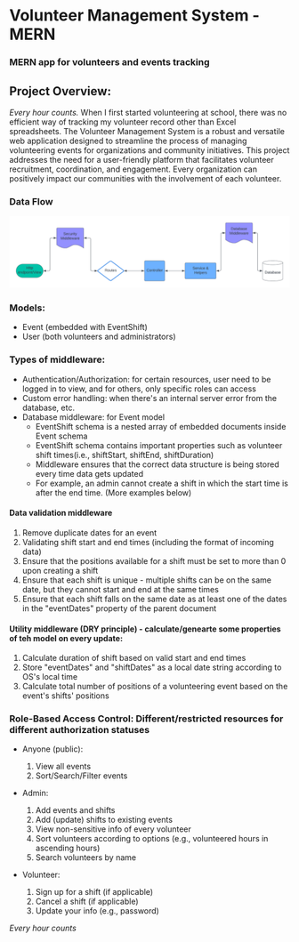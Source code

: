 # Volunteer Management System - MERN

### MERN app for volunteers and events tracking

## Project Overview:

_Every hour counts._ When I first started volunteering at school, there was no efficient way of tracking my volunteer record other than Excel spreadsheets.
The Volunteer Management System is a robust and versatile web application designed to streamline the process of managing volunteering events for organizations and community initiatives. This project addresses the need for a user-friendly platform that facilitates volunteer recruitment, coordination, and engagement. Every organization can positively impact our communities with the involvement of each volunteer.

### Data Flow

![Data architecture diagram](diagrams/Volunteer-MERN-Architecture.png)


### Models:

- Event (embedded with EventShift)
- User (both volunteers and administrators)

### Types of middleware:

- Authentication/Authorization: for certain resources, user need to be logged in to view, and for others, only specific roles can access
- Custom error handling: when there's an internal server error from the database, etc.
- Database middleware: for Event model
  - EventShift schema is a nested array of embedded documents inside Event schema
  - EventShift schema contains important properties such as volunteer shift times(i.e., shiftStart, shiftEnd, shiftDuration)
  - Middleware ensures that the correct data structure is being stored every time data gets updated
  - For example, an admin cannot create a shift in which the start time is after the end time. (More examples below)

#### Data validation middleware

1. Remove duplicate dates for an event
2. Validating shift start and end times (including the format of incoming data)
3. Ensure that the positions available for a shift must be set to more than 0 upon creating a shift
4. Ensure that each shift is unique - multiple shifts can be on the same date, but they cannot start and end at the same times
5. Ensure that each shift falls on the same date as at least one of the dates in the "eventDates" property of the parent document

#### Utility middleware (DRY principle) - calculate/genearte some properties of teh model on every update:

1. Calculate duration of shift based on valid start and end times
2. Store "eventDates" and "shiftDates" as a local date string according to OS's local time
3. Calculate total number of positions of a volunteering event based on the event's shifts' positions

### Role-Based Access Control: Different/restricted resources for different authorization statuses

- Anyone (public):

  1. View all events
  2. Sort/Search/Filter events

- Admin:

  1. Add events and shifts
  2. Add (update) shifts to existing events
  3. View non-sensitive info of every volunteer
  4. Sort volunteers according to options (e.g., volunteered hours in ascending hours)
  5. Search volunteers by name

- Volunteer:
  1. Sign up for a shift (if applicable)
  2. Cancel a shift (if applicable)
  3. Update your info (e.g., password)

_Every hour counts_

